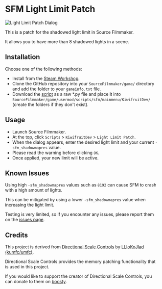 # SFM Light Limit Patch

![Light Limit Patch Dialog](https://i.imgur.com/2yj6WpJ.png)

This is a patch for the shadowed light limit in Source Filmmaker.

It allows you to have more than 8 shadowed lights in a scene.

## Installation

Choose one of the following methods:

- Install from the [Steam Workshop](https://steamcommunity.com/sharedfiles/filedetails/?id=2963450977).
- Clone the GitHub repository into your `SourceFilmmaker/game/` directory and add the folder to your `gameinfo.txt` file.
- Download the [script](scripts/sfm/mainmenu/KiwifruitDev/Light_Limit_Patch.py) as a raw *.py file and place it into `SourceFilmmaker/game/usermod/scripts/sfm/mainmenu/KiwifruitDev/` (create the folders if they don't exist).

## Usage

- Launch Source Filmmaker.
- At the top, click `Scripts` > `KiwifruitDev` > `Light Limit Patch`.
- When the dialog appears, enter the desired light limit and your current `-sfm_shadowmapres` value.
- Please read the warning before clicking `OK`.
- Once applied, your new limit will be active.

## Known Issues

Using high `-sfm_shadowmapres` values such as `8192` can cause SFM to crash with a high amount of lights.

This can be mitigated by using a lower `-sfm_shadowmapres` value when increasing the light limit.

Testing is very limited, so if you encounter any issues, please report them on the [issues page](https://github.com/KiwifruitDev/sfm_light_limit_patch).

## Credits

This project is derived from [Directional Scale Controls](https://github.com/kumfc/sfm-tools) by [LLIoKoJIad (kumfc/umfc)](https://github.com/kumfc).

Directional Scale Controls provides the memory patching functionality that is used in this project.

If you would like to support the creator of Directional Scale Controls, you can donate to them on [boosty](https://boosty.to/umfc).

